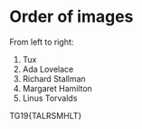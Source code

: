 # Order of images

From left to right:

1. Tux
2. Ada Lovelace
3. Richard Stallman
4. Margaret Hamilton
5. Linus Torvalds

TG19{TALRSMHLT}
